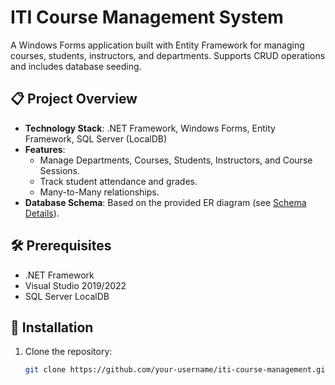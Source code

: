 # ITI Course Management System

A Windows Forms application built with Entity Framework for managing courses, students, instructors, and departments. Supports CRUD operations and includes database seeding.

## 📋 Project Overview
- **Technology Stack**: .NET Framework, Windows Forms, Entity Framework, SQL Server (LocalDB)
- **Features**:
  - Manage Departments, Courses, Students, Instructors, and Course Sessions.
  - Track student attendance and grades.
  - Many-to-Many relationships.
- **Database Schema**: Based on the provided ER diagram (see [Schema Details](#-database-schema)).

## 🛠️ Prerequisites
- .NET Framework
- Visual Studio 2019/2022
- SQL Server LocalDB

## 🚀 Installation
1. Clone the repository:
   ```bash
   git clone https://github.com/your-username/iti-course-management.git
